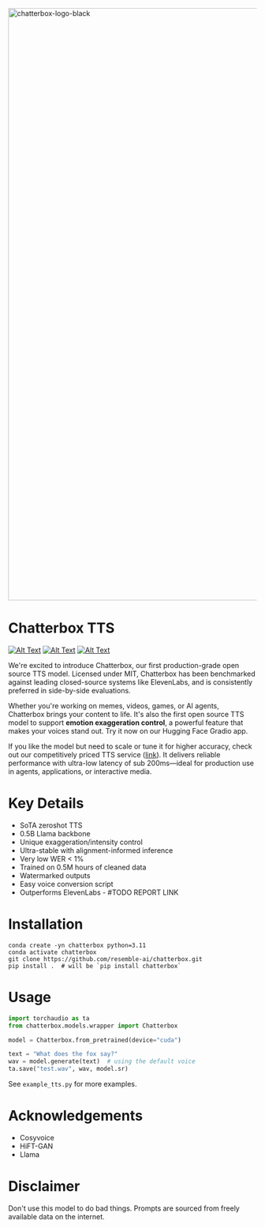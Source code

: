 <img width="1200" alt="chatterbox-logo-black" src="https://github.com/user-attachments/assets/172bd283-5d88-4302-aed9-4b0eda94f20f" />

# Chatterbox TTS

[![Alt Text](https://img.shields.io/badge/listen-demo_samples-blue)](https://resemble-ai.github.io/chatterbox_demopage/)
[![Alt Text](https://huggingface.co/datasets/huggingface/badges/resolve/main/open-in-hf-spaces-sm.svg)](https://huggingface.co/spaces/ResembleAI/Chatterbox_TTS_Demo)
[![Alt Text](https://static-public.podonos.com/badges/insight-on-pdns-sm-dark.svg)](URL_the_badge_should_link_to)

We're excited to introduce Chatterbox, our first production-grade open source TTS model. Licensed under MIT, Chatterbox has been benchmarked against leading closed-source systems like ElevenLabs, and is consistently preferred in side-by-side evaluations.

Whether you're working on memes, videos, games, or AI agents, Chatterbox brings your content to life. It's also the first open source TTS model to support **emotion exaggeration control**, a powerful feature that makes your voices stand out. Try it now on our Hugging Face Gradio app.

If you like the model but need to scale or tune it for higher accuracy, check out our competitively priced TTS service (<a href="https://resemble.ai">link</a>). It delivers reliable performance with ultra-low latency of sub 200ms—ideal for production use in agents, applications, or interactive media.

# Key Details
- SoTA zeroshot TTS
- 0.5B Llama backbone
- Unique exaggeration/intensity control
- Ultra-stable with alignment-informed inference
- Very low WER < 1%
- Trained on 0.5M hours of cleaned data
- Watermarked outputs
- Easy voice conversion script
- Outperforms ElevenLabs - #TODO REPORT LINK

# Installation
```
conda create -yn chatterbox python=3.11
conda activate chatterbox
git clone https://github.com/resemble-ai/chatterbox.git
pip install .  # will be `pip install chatterbox`
```

# Usage
```python
import torchaudio as ta
from chatterbox.models.wrapper import Chatterbox

model = Chatterbox.from_pretrained(device="cuda")

text = "What does the fox say?"
wav = model.generate(text)  # using the default voice
ta.save("test.wav", wav, model.sr)
```
See `example_tts.py` for more examples.

# Acknowledgements
- Cosyvoice
- HiFT-GAN
- Llama

# Disclaimer
Don't use this model to do bad things. Prompts are sourced from freely available data on the internet.
